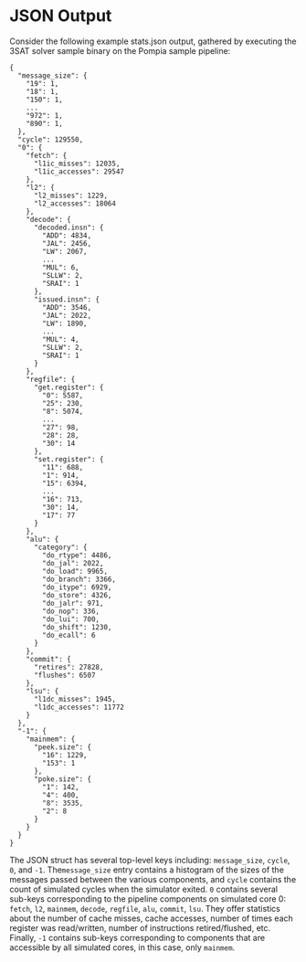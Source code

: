 # JSON Output

Consider the following example stats.json output, gathered by executing
the 3SAT solver sample binary on the Pompia sample pipeline:

```
{
  "message_size": {
    "19": 1,
    "18": 1,
    "150": 1,
    ...
    "972": 1,
    "890": 1,
  },
  "cycle": 129550,
  "0": {
    "fetch": {
      "l1ic_misses": 12035,
      "l1ic_accesses": 29547
    },
    "l2": {
      "l2_misses": 1229,
      "l2_accesses": 18064
    },
    "decode": {
      "decoded.insn": {
        "ADD": 4834,
        "JAL": 2456,
        "LW": 2067,
        ...
        "MUL": 6,
        "SLLW": 2,
        "SRAI": 1
      },
      "issued.insn": {
        "ADD": 3546,
        "JAL": 2022,
        "LW": 1890,
        ...
        "MUL": 4,
        "SLLW": 2,
        "SRAI": 1
      }
    },
    "regfile": {
      "get.register": {
        "0": 5587,
        "25": 230,
        "8": 5074,
        ...
        "27": 98,
        "28": 28,
        "30": 14
      },
      "set.register": {
        "11": 688,
        "1": 914,
        "15": 6394,
        ...
        "16": 713,
        "30": 14,
        "17": 77
      }
    },
    "alu": {
      "category": {
        "do_rtype": 4486,
        "do_jal": 2022,
        "do_load": 9965,
        "do_branch": 3366,
        "do_itype": 6929,
        "do_store": 4326,
        "do_jalr": 971,
        "do_nop": 336,
        "do_lui": 700,
        "do_shift": 1230,
        "do_ecall": 6
      }
    },
    "commit": {
      "retires": 27828,
      "flushes": 6507
    },
    "lsu": {
      "l1dc_misses": 1945,
      "l1dc_accesses": 11772
    }
  },
  "-1": {
    "mainmem": {
      "peek.size": {
        "16": 1229,
        "153": 1
      },
      "poke.size": {
        "1": 142,
        "4": 400,
        "8": 3535,
        "2": 8
      }
    }
  }
}
```

The JSON struct has several top-level keys including: `message_size`, `cycle`,
`0`, and `-1`. The`message_size` entry contains a histogram of the sizes of
the messages passed between the various components, and `cycle` contains the
count of simulated cycles when the simulator exited. `0` contains several
sub-keys corresponding to the pipeline components on simulated core 0:
`fetch`, `l2`, `mainmem`, `decode`, `regfile`, `alu`, `commit`, `lsu`. They
offer statistics about the number of cache misses, cache accesses, number of
times each register was read/written, number of instructions retired/flushed,
etc.
Finally, `-1` contains sub-keys corresponding to components that are
accessible by all simulated cores, in this case, only `mainmem`.